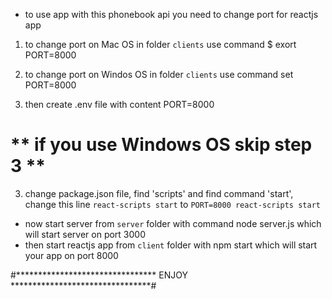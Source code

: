 * to use app with this phonebook api you need to change port for reactjs app
1. to change port on Mac OS in folder `clients` use command $ exort PORT=8000
1. to change port on Windos OS in folder `clients` use command set PORT=8000

2. then create .env file with content PORT=8000

# ** if you use Windows OS skip step 3 **
3. change package.json file, find 'scripts' and find command 'start',
change this line `react-scripts start` to `PORT=8000 react-scripts start`

* now start server from `server` folder with command node server.js which will start server on port 3000
* then start reactjs app from `client` folder with npm start which will start your app on port 8000

#******************************** ENJOY ********************************# 